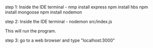 step 1:
Inside the IDE terminal -
nmp install express
npm install hbs
npm install mongoose
npm install nodemon 

step 2:
Inside the IDE terminal -
nodemon src/index.js

This will run the program.

step 3:
go to a web browser and type "localhost:3000"